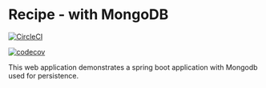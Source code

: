 # Recipe - with MongoDB

[![CircleCI](https://circleci.com/gh/Rashid-007/recipe-spring-5-mongodb.svg?style=svg)](https://circleci.com/gh/Rashid-007/recipe-spring-5-mongodb)

[![codecov](https://codecov.io/gh/Rashid-007/recipe-spring-5-mongodb/branch/master/graph/badge.svg)](https://codecov.io/gh/Rashid-007/recipe-spring-5-mongodb)

This web application demonstrates a spring boot application with Mongodb used for persistence.
